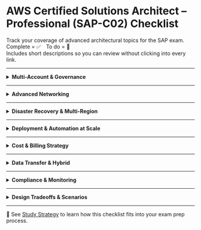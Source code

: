 # AWS Certified Solutions Architect – Professional (SAP-C02) Checklist

Track your coverage of advanced architectural topics for the SAP exam.  
Complete = ✅ To do = 🔲  
Includes short descriptions so you can review without clicking into every link.

---

<details>
<summary><strong>Multi-Account & Governance</strong></summary>

| Status | Topic | Description |
|--------|--------|-------------|
| 🔲 | [AWS Organizations & SCPs](../multi-account/organizations.md) | Manage multi-account governance with Service Control Policies |
| 🔲 | [AWS Control Tower](../multi-account/control-tower.md) | Automates setup of secure, multi-account AWS environments |
| 🔲 | [Delegated Admin Patterns](../multi-account/delegated-admin.md) | Let member accounts manage specific services under control |
| 🔲 | [Landing Zone Design](../multi-account/landing-zone.md) | Foundation for scalable, secure multi-account architecture |

</details>

---

<details>
<summary><strong>Advanced Networking</strong></summary>

| Status | Topic | Description |
|--------|--------|-------------|
| 🔲 | [Transit Gateway](../advanced-networking/transit-gateway.md) | Central hub for inter-VPC and on-prem network routing |
| 🔲 | [VPC Peering](../advanced-networking/vpc-peering.md) | Direct connection between VPCs for private communication |
| 🔲 | [PrivateLink](../advanced-networking/privatelink.md) | Access services securely over AWS internal network |
| 🔲 | [Route 53 DNS Patterns](../advanced-networking/route53-design.md) | Complex DNS routing patterns for distributed apps |
| 🔲 | [Centralized Egress/Ingest Routing](../advanced-networking/central-egress.md) | Route internet or internal traffic through shared VPCs |

</details>

---

<details>
<summary><strong>Disaster Recovery & Multi-Region</strong></summary>

| Status | Topic | Description |
|--------|--------|-------------|
| 🔲 | [DR Strategies](../resiliency/dr-strategies.md) | Backup & Restore, Pilot Light, Warm Standby, Active/Active |
| 🔲 | [Multi-Region Active/Passive](../resiliency/multi-region-ha.md) | Failover-based HA across AWS regions |
| 🔲 | [Route 53 Failover](../resiliency/route53-failover.md) | DNS-based routing to healthy regions |
| 🔲 | [RTO / RPO](../resiliency/rto-rpo.md) | Recovery Time and Recovery Point Objectives for DR planning |
| 🔲 | [Data Replication Techniques](../resiliency/replication-strategies.md) | Options like S3 CRR, Aurora Global, or DMS |

</details>

---

<details>
<summary><strong>Deployment & Automation at Scale</strong></summary>

| Status | Topic | Description |
|--------|--------|-------------|
| 🔲 | [CloudFormation StackSets](../infra/stacksets.md) | Deploy resources across accounts and regions |
| 🔲 | [AWS CDK](../infra/cdk.md) | Define cloud infrastructure in code using Python, TypeScript, etc. |
| ✅ | [CI/CD with CodePipeline](../infra/pipelines.md) | Automate software delivery from source to deployment |
| ✅ | [Canary / Blue-Green Deployments](../infra/canary-bluegreen.md) | Gradual rollout or swap routing for safe deployments |
| 🔲 | [Centralized CloudWatch/CloudTrail](../monitoring/cloudwatch-central.md) | Unified monitoring and audit logging in multi-account setups |

</details>

---

<details>
<summary><strong>Cost & Billing Strategy</strong></summary>

| Status | Topic | Description |
|--------|--------|-------------|
| 🔲 | [Custom Cost Tags](../cost-optimization/cost-tags.md) | Tag-based allocation of AWS usage across teams or projects |
| 🔲 | [Consolidated Billing / CUR](../cost-optimization/consolidated-billing.md) | Combine charges and analyze usage with Cost & Usage Reports |
| 🔲 | [Cross-Account Budgeting](../cost-optimization/multi-account-budget.md) | Set cost limits and alerts across linked accounts |

</details>

---

<details>
<summary><strong>Data Transfer & Hybrid</strong></summary>

| Status | Topic | Description |
|--------|--------|-------------|
| 🔲 | [Snowball vs DataSync](../data-transfer/snowball-vs-datasync.md) | Physical vs online data migration tools |
| 🔲 | [Transfer Acceleration](../data-transfer/transfer-acceleration.md) | Speed up S3 uploads using global edge locations |
| 🔲 | [VPN vs Direct Connect](../data-transfer/vpn-direct-connect.md) | Secure connectivity options to on-premises data centers |
| 🔲 | [Storage Gateway](../storage/storage-gateway.md) | Hybrid storage for backups or caching between on-prem and AWS |

</details>

---

<details>
<summary><strong>Compliance & Monitoring</strong></summary>

| Status | Topic | Description |
|--------|--------|-------------|
| 🔲 | [AWS Config (multi-account)](../monitoring/aws-config.md) | Track resource configurations and changes across accounts |
| ✅ | [CloudTrail Aggregation](../monitoring/cloudtrail.md) | Centralize API audit logs for compliance auditing |
| ✅ | [Security Hub Aggregation](../security/security-hub.md) | View findings across accounts from GuardDuty, Macie, etc. |
| ✅ | [KMS](../security/kms.md) | Encryption key management for AWS services |
| ✅ | [Macie](../security/macie.md) | S3 data classification and sensitive data detection |
| ✅ | [GuardDuty](../security/guardduty.md) | Monitors accounts for threats and unusual behavior |
| 🔲 | [IAM Access Analyzer](../identity-access/iam-access-analyzer.md) | Detects unintended access via IAM policies and roles |

</details>

---

<details>
<summary><strong>Design Tradeoffs & Scenarios</strong></summary>

| Status | Topic | Description |
|--------|--------|-------------|
| 🔲 | [Availability vs Cost Tradeoffs](../concepts/design-tradeoffs.md) | Balance redundancy, scaling, and price per use case |
| 🔲 | [Migration Phases & Rollback](../concepts/migration-planning.md) | Plan safe migrations with rollback and verification |
| ✅ | [Choosing Storage/DB per Use Case](../concepts/choose-storage.md) | Compare S3, EFS, EBS, Aurora, RDS, DynamoDB, etc. |

</details>

---

📘 See [Study Strategy](./STUDY_STRATEGY.md) to learn how this checklist fits into your exam prep process.